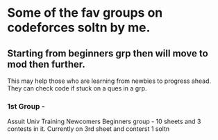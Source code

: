 # Some of the fav groups on codeforces soltn by me.
## Starting from beginners grp then will move to mod then further.

This may help those who are learning from newbies to progress ahead. They can check code if stuck on a ques in a grp.

### 1st Group - 
Assuit Univ Training Newcomers
Beginners group - 10 sheets and 3 contests in it.
Currently on 3rd sheet and conterst 1 soltn
